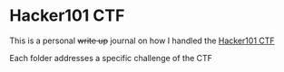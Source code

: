 # Hacker101 CTF

This is a personal ~~write up~~ journal on how I handled the [Hacker101 CTF](https://ctf.hacker101.com/)

Each folder addresses a specific challenge of the CTF
